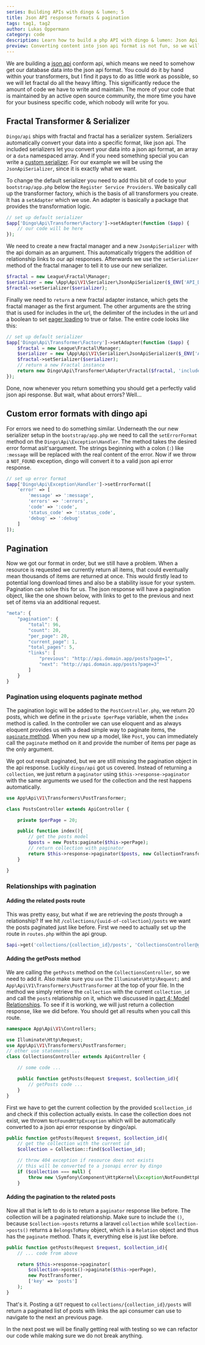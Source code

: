 ```yaml
---
series: Building APIs with dingo & lumen; 5
title: Json API response formats & pagination
tags: tag1, tag2
author: Lukas Oppermann
category: code
description: Learn how to build a php API with dingo & lumen: Json Api Response Formats & Pagination
preview: Converting content into json api format is not fun, so we will let dingo automatically do it for us. Additionally we will learn how to return our results paginated.
---
```


We are building a [json api](http://jsonapi.org/format/) conform api, which means we need to somehow get our database data into the json api format. You could do it by hand within your transformers, but I find it pays to do as little work as possible, so we will let fractal do all the heavy lifting. This significantly reduce the amount of code we have to write and maintain. The more of your code that is maintained by an active open source community, the more time you have for your business specific code, which nobody will write for you.

## Fractal Transformer & Serializer

`Dingo/api` ships with fractal and fractal has a serializer system. Serializers automatically convert your data into a specific format, like json api. The included serializers let you convert your data into a json api format, an array or a `data` namespaced array. And if you need something special you can write a [custom serializer](http://fractal.thephpleague.com/serializers/#custom-serializers). For our example we will be using the `JsonApiSerializer`, since it is exactly what we want.

To change the default serializer you need to add this bit of code to your `bootstrap/app.php` below the `Register Service Providers`. We basically call up the transformer factory, which is the basis of all transformers you create. It has a `setAdapter` which we use. An adapter is basically a package that provides the transformation logic.

```php
// set up default serializer
$app['Dingo\Api\Transformer\Factory']->setAdapter(function ($app) {
    // our code will be here
});
```

We need to create a new fractal manager and a new `JsonApiSerializer` with the api domain as an argument. This automatically triggers the addition of relationship links to our api responses. Afterwards we use the `setSerializer` method of the fractal manager to tell it to use our new serializer.

```php
$fractal = new League\Fractal\Manager;
$serializer = new \App\Api\V1\Serializer\JsonApiSerializer($_ENV['API_DOMAIN']);
$fractal->setSerializer($serializer);
```

Finally we need to `return` a new fractal adapter instance, which gets the fractal manager as the first argument. The other arguments are the string that is used for includes in the url, the delimiter of the includes in the url and a boolean to set [eager loading](http://fractal.thephpleague.com/transformers/#eager-loading-vs-lazy-loading) to true or false. The entire code looks like this:

```php
// set up default serializer
$app['Dingo\Api\Transformer\Factory']->setAdapter(function ($app) {
    $fractal = new League\Fractal\Manager;
    $serializer = new \App\Api\V1\Serializer\JsonApiSerializer($_ENV['API_DOMAIN']);
    $fractal->setSerializer($serializer);
    // return a new Fractal instance
    return new Dingo\Api\Transformer\Adapter\Fractal($fractal, 'include', ',', true);
});
```

Done, now whenever you return something you should get a perfectly valid json api response. But wait, what about errors? Well...

## Custom error formats with dingo api

For errors we need to do something similar. Underneath the our new serializer setup in the `bootstrap/app.php` we need to call the `setErrorFormat` method on the `Dingo\Api\Exception\Handler`. The method takes the desired error format asit'sargument. The strings beginning with a colon (`:`) like `:message` will be replaced with the real content of the error. Now if we throw a `NOT_FOUND` exception, dingo will convert it to a valid json api error response.

```php
// set up error format
$app['Dingo\Api\Exception\Handler']->setErrorFormat([
    'error' => [
        'message' => ':message',
        'errors' => ':errors',
        'code' => ':code',
        'status_code' => ':status_code',
        'debug' => ':debug'
    ]
]);
```

## Pagination
Now we got our format in order, but we still have a problem. When a resource is requested we currently return all items, that could eventually mean thousands of items are returned at once. This would firstly lead to potential long download times and also be a stability issue for your system. Pagination can solve this for us. The json response will have a pagination object, like the one shown below, with links to get to the previous and next set of items via an additional request.

```javascript
"meta": {
    "pagination": {
        "total": 96,
        "count": 20,
        "per_page": 20,
        "current_page": 1,
        "total_pages": 5,
        "links": [
            "previous": "http://api.domain.app/posts?page=1",
            "next": "http://api.domain.app/posts?page=3"
        ]
    }
}
```

### Pagination using eloquents paginate method

The pagination logic will be added to the `PostController.php`, we return 20 posts, which we define in the `private $perPage` variable, when the `index` method is called. In the controller we can use eloquent and as always eloquent provides us with a dead simple way to paginate items, the [`paginate` method](https://laravel.com/docs/5.2/pagination#paginating-eloquent-results). When you new up a model, like `Post`, you can immediately call the `paginate` method on it and provide the number of items per page as the only argument.

We got out result paginated, but we are still missing the pagination object in the api response. Luckily `dingo/api` got us covered. Instead of returning a `collection`, we just return a `paginator` using `$this->response->paginator` with the same arguments we used for the collection and the rest happens automatically.

```php
use App\Api\V1\Transformers\PostTransformer;

class PostsController extends ApiController {

    private $perPage = 20;

    public function index(){
        // get the posts model
        $posts = new Posts:paginate($this->perPage);
        // return collection with paginator
        return $this->response->paginator($posts, new CollectionTransformer, ['key' => 'posts']);
    }

}
```

### Relationships with pagination
#### Adding the related posts route
This was pretty easy, but what if we are retrieving the *posts* through a relationship? If we hit `/collections/{uuid-of-collection}/posts` we want the posts paginated just like before. First we need to actually set up the route in `routes.php` within the api group.

```php
$api->get('collections/{collection_id}/posts', 'CollectionsController@getPosts');
```
#### Adding the getPosts method
We are calling the `getPosts` method on the `CollectionsController`, so we need to add it. Also make sure you `use` the `Illuminate\Http\Request;` and `App\Api\V1\Transformers\PostTransformer` at the top of your file. In the method we simply retrieve the `collection` with the current `collection_id` and call the `posts` relationship on it, which we discussed in [part 4: Model Relationships](160103-lumen-dingo-api-part-4). To see if it is working, we will just return a collection response, like we did before. You should get all results when you call this route.

```php
namespace App\Api\V1\Controllers;

use Illuminate\Http\Request;
use App\Api\V1\Transformers\PostTransformer;
// other use statements ...
class CollectionsController extends ApiController {

    // some code ...

    public function getPosts(Request $request, $collection_id){
        // getPosts code ...
    }
}
```

First we have to get the current collection by the provided `$collection_id` and check if this collection actually exists. In case the collection does not exist, we thrown `NotFoundHttpException` which will be automatically converted to a json api error response by dingo/api.

```php
public function getPosts(Request $request, $collection_id){
    // get the collection with the current id
    $collection = Collection::find($collection_id);

    // throw 404 exception if resource does not exists
    // this will be converted to a jsonapi error by dingo
    if ($collection === null) {
        throw new \Symfony\Component\HttpKernel\Exception\NotFoundHttpException;
    }
```

#### Adding the pagination to the related posts
Now all that is left to do is to return a `paginator` response like before. The collection will be a paginated relationship. Make sure to include the `()`, because `$collection->posts` returns a laravel `collection` while `$collection->posts()` returns a `BelongsToMany` object, which is a `Relation` object and thus has the `paginate` method. Thats it, everything else is just like before.

```php
public function getPosts(Request $request, $collection_id){
    // ... code from above

    return $this->response->paginator(
        $collection->posts()->paginate($this->perPage),
        new PostTransformer,
        ['key' => 'posts']
    );
}
```

That's it. Posting a `GET` request to `collections/{collection_id}/posts` will return a paginated list of posts with links the api consumer can use to navigate to the next an previous page.

In the next post we will be finally getting real with testing so we can refactor our code while making sure we do not break anything.
